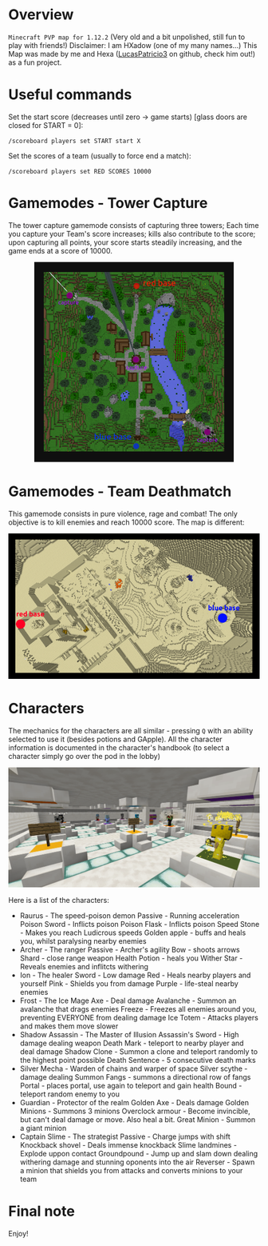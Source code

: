 # Overview
`Minecraft PVP map for 1.12.2` (Very old and a bit unpolished, still fun to play with friends!)
Disclaimer: I am HXadow (one of my many names...)
This Map was made by me and Hexa ([LucasPatricio3](https://github.com/LucasPatricio3) on github, check him out!) as a fun project.
# Useful commands
Set the start score (decreases until zero -> game starts) \[glass doors are closed for START = 0\]:
```
/scoreboard players set START start X
```
Set the scores of a team (usually to force end a match):
```
/scoreboard players set RED SCORES 10000
```
# Gamemodes - Tower Capture
The tower capture gamemode consists of capturing three towers; Each time you capture your Team's score increases; kills also contribute to the score; upon capturing all points, your score starts steadily increasing, and the game ends at a score of 10000.
<p align="center">
  <img src="towers-map.png" />
</p>

# Gamemodes - Team Deathmatch
This gamemode consists in pure violence, rage and combat! The only objective is to kill enemies and reach 10000 score. The map is different:
<p align="center">
  <img src="tdm-map.png" />
</p>

# Characters
The mechanics for the characters are all similar - pressing `Q` with an ability selected to use it (besides potions and GApple).
All the character information is documented in the character's handbook (to select a character simply go over the pod in the lobby)
<p align="center">
  <img src="lobby.png" />
</p>

Here is a list of the characters:
* Raurus - The speed-poison demon
Passive - Running acceleration
Poison Sword - Inflicts poison
Poison Flask - Inflicts poison
Speed Stone - Makes you reach Ludicrous speeds
Golden apple - buffs and heals you, whilst paralysing nearby enemies
* Archer - The ranger
Passive - Archer's agility
Bow - shoots arrows
Shard - close range weapon
Health Potion - heals you
Wither Star - Reveals enemies and inflitcts withering
* Ion - The healer
Sword - Low damage
Red - Heals nearby players and yourself
Pink - Shields you from damage
Purple - life-steal nearby enemies
* Frost - The Ice Mage
Axe - Deal damage
Avalanche - Summon an avalanche that drags enemies
Freeze - Freezes all enemies around you, preventing EVERYONE from dealing damage
Ice Totem - Attacks players and makes them move slower
* Shadow Assassin - The Master of Illusion
Assassin's Sword - High damage dealing weapon
Death Mark - teleport to nearby player and deal damage
Shadow Clone - Summon a clone and teleport randomly to the highest point possible
Death Sentence - 5 consecutive death marks
* Silver Mecha - Warden of chains and warper of space
Silver scythe - damage dealing
Summon Fangs - summons a directional row of fangs
Portal - places portal, use again to teleport and gain health
Bound - teleport random enemy to you
* Guardian - Protector of the realm
Golden Axe - Deals damage
Golden Minions - Summons 3 minions
Overclock armour - Become invincible, but can't deal damage or move. Also heal a bit.
Great Minion - Summon a giant minion
* Captain Slime - The strategist
Passive - Charge jumps with shift
Knockback shovel - Deals immense knockback
Slime landmines - Explode uppon contact
Groundpound - Jump up and slam down dealing withering damage and stunning oponents into the air
Reverser - Spawn a minion that shields you from attacks and converts minions to your team

# Final note
Enjoy!
